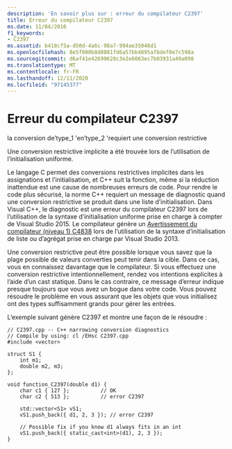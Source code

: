 ```yaml
---
description: 'En savoir plus sur : erreur du compilateur C2397'
title: Erreur du compilateur C2397
ms.date: 11/04/2016
f1_keywords:
- C2397
ms.assetid: b418cf5a-d50d-4a6c-98a7-994ae35046d1
ms.openlocfilehash: 8e5f000b8d0881fd6a57bb4895afbdef0e7c598a
ms.sourcegitcommit: d6af41e42699628c3e2e6063ec7b03931a49a098
ms.translationtype: MT
ms.contentlocale: fr-FR
ms.lasthandoff: 12/11/2020
ms.locfileid: "97145377"
---
```

# <a name="compiler-error-c2397"></a>Erreur du compilateur C2397

la conversion de’type_1 'en’type_2 'requiert une conversion restrictive

Une conversion restrictive implicite a été trouvée lors de l’utilisation de l’initialisation uniforme.

Le langage C permet des conversions restrictives implicites dans les assignations et l’initialisation, et C++ suit la fonction, même si la réduction inattendue est une cause de nombreuses erreurs de code. Pour rendre le code plus sécurisé, la norme C++ requiert un message de diagnostic quand une conversion restrictive se produit dans une liste d’initialisation. Dans Visual C++, le diagnostic est une erreur du compilateur C2397 lors de l’utilisation de la syntaxe d’initialisation uniforme prise en charge à compter de Visual Studio 2015. Le compilateur génère un [Avertissement du compilateur (niveau 1) C4838](../../error-messages/compiler-warnings/compiler-warning-level-1-c4838.md) lors de l’utilisation de la syntaxe d’initialisation de liste ou d’agrégat prise en charge par Visual Studio 2013.

Une conversion restrictive peut être possible lorsque vous savez que la plage possible de valeurs converties peut tenir dans la cible. Dans ce cas, vous en connaissez davantage que le compilateur. Si vous effectuez une conversion restrictive intentionnellement, rendez vos intentions explicites à l’aide d’un cast statique. Dans le cas contraire, ce message d’erreur indique presque toujours que vous avez un bogue dans votre code. Vous pouvez résoudre le problème en vous assurant que les objets que vous initialisez ont des types suffisamment grands pour gérer les entrées.

L’exemple suivant génère C2397 et montre une façon de le résoudre :

```
// C2397.cpp -- C++ narrowing conversion diagnostics
// Compile by using: cl /EHsc C2397.cpp
#include <vector>

struct S1 {
    int m1;
    double m2, m3;
};

void function_C2397(double d1) {
    char c1 { 127 };          // OK
    char c2 { 513 };          // error C2397

    std::vector<S1> vS1;
    vS1.push_back({ d1, 2, 3 }); // error C2397

    // Possible fix if you know d1 always fits in an int
    vS1.push_back({ static_cast<int>(d1), 2, 3 });
}
```
